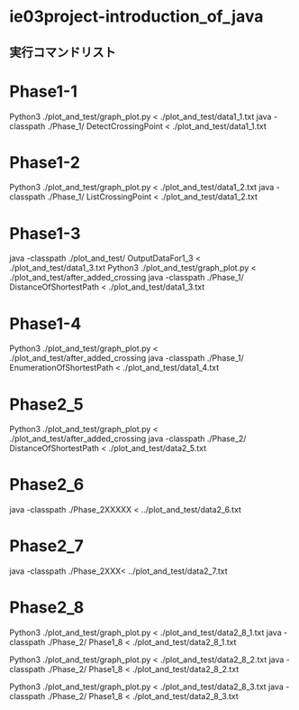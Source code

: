 # ie03project-introduction_of_java

## 実行コマンドリスト
# Phase1-1
Python3 ./plot_and_test/graph_plot.py < ./plot_and_test/data1_1.txt
java -classpath ./Phase_1/ DetectCrossingPoint < ./plot_and_test/data1_1.txt


# Phase1-2
Python3 ./plot_and_test/graph_plot.py < ./plot_and_test/data1_2.txt 
java -classpath ./Phase_1/ ListCrossingPoint < ./plot_and_test/data1_2.txt


# Phase1-3
java -classpath ./plot_and_test/ OutputDataFor1_3 < ./plot_and_test/data1_3.txt
Python3 ./plot_and_test/graph_plot.py < ./plot_and_test/after_added_crossing
java -classpath ./Phase_1/ DistanceOfShortestPath < ./plot_and_test/data1_3.txt


# Phase1-4
Python3 ./plot_and_test/graph_plot.py < ./plot_and_test/after_added_crossing
java -classpath  ./Phase_1/ EnumerationOfShortestPath < ./plot_and_test/data1_4.txt

# Phase2_5
Python3 ./plot_and_test/graph_plot.py < ./plot_and_test/after_added_crossing
java -classpath ./Phase_2/ DistanceOfShortestPath < ./plot_and_test/data2_5.txt

# Phase2_6
java -classpath ./Phase_2XXXXX < ../plot_and_test/data2_6.txt

# Phase2_7
java -classpath ./Phase_2XXX< ../plot_and_test/data2_7.txt

# Phase2_8
Python3 ./plot_and_test/graph_plot.py < ./plot_and_test/data2_8_1.txt
java -classpath ./Phase_2/ Phase1_8 < ./plot_and_test/data2_8_1.txt

Python3 ./plot_and_test/graph_plot.py < ./plot_and_test/data2_8_2.txt
java -classpath ./Phase_2/ Phase1_8 < ./plot_and_test/data2_8_2.txt

Python3 ./plot_and_test/graph_plot.py < ./plot_and_test/data2_8_3.txt
java -classpath ./Phase_2/ Phase1_8 < ./plot_and_test/data2_8_3.txt
